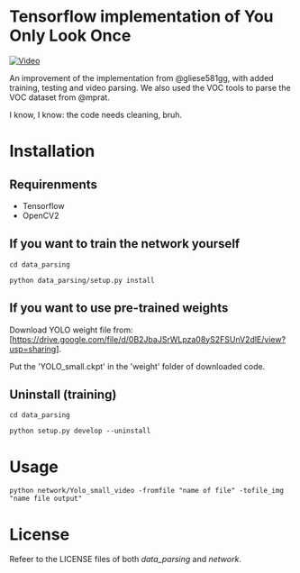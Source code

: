 # Tensorflow implementation of You Only Look Once

[![Video](https://i.imgur.com/szGut1Z.png)](https://www.youtube.com/watch?v=EJy0EI3hfSg)

An improvement of the implementation from @gliese581gg, with added training, testing and video parsing. We also used the VOC tools to parse the VOC dataset from @mprat.

I know, I know: the code needs cleaning, bruh.

# Installation

## Requirenments
- Tensorflow
- OpenCV2

## If you want to train the network yourself
`cd data_parsing`

`python data_parsing/setup.py install`

## If you want to use pre-trained weights
Download YOLO weight file from: [https://drive.google.com/file/d/0B2JbaJSrWLpza08yS2FSUnV2dlE/view?usp=sharing].

Put the 'YOLO_small.ckpt' in the 'weight' folder of downloaded code.

## Uninstall (training)
`cd data_parsing`

`python setup.py develop --uninstall`

# Usage
`python network/Yolo_small_video -fromfile "name of file" -tofile_img "name file output"`

# License
Refeer to the LICENSE files of both *data_parsing* and *network*.

